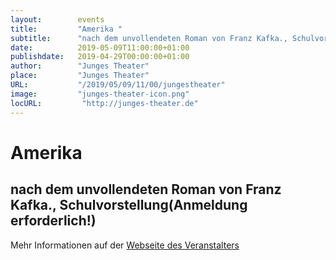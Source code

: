 ```yaml
---
layout:        events
title:         "Amerika "
subtitle:      "nach dem unvollendeten Roman von Franz Kafka., Schulvorstellung(Anmeldung erforderlich!)"
date:          2019-05-09T11:00:00+01:00
publishdate:   2019-04-29T00:00:00+01:00
author:        "Junges Theater"
place:         "Junges Theater"
URL:           "/2019/05/09/11/00/jungestheater"
image:         "junges-theater-icon.png"
locURL:         "http://junges-theater.de"
---
```


Amerika 
===========

nach dem unvollendeten Roman von Franz Kafka., Schulvorstellung(Anmeldung erforderlich!)
-----------



Mehr Informationen auf der [Webseite des Veranstalters](http://www.junges-theater.de/content/index.php?id=676)
